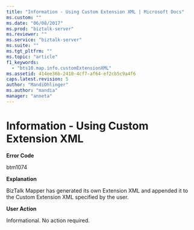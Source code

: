 ```yaml
---
title: "Information - Using Custom Extension XML | Microsoft Docs"
ms.custom: ""
ms.date: "06/08/2017"
ms.prod: "biztalk-server"
ms.reviewer: ""
ms.service: "biztalk-server"
ms.suite: ""
ms.tgt_pltfrm: ""
ms.topic: "article"
f1_keywords: 
  - "bts10.map.info.customExtensionXML"
ms.assetid: 414ee36b-2418-4cf7-af64-ef2cb5c9a4f6
caps.latest.revision: 5
author: "MandiOhlinger"
ms.author: "mandia"
manager: "anneta"
---
```

# Information - Using Custom Extension XML
**Error Code**  
  
 btm1074  
  
 **Explanation**  
  
 BizTalk Mapper has generated its own Extension XML and appended it to the Custom Extension XML specified by the user.  
  
 **User Action**  
  
 Informational. No action required.